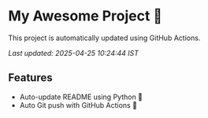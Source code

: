 # My Awesome Project 🚀

This project is automatically updated using GitHub Actions.

_Last updated: 2025-04-25 10:24:44 IST_

## Features
- Auto-update README using Python 🐍
- Auto Git push with GitHub Actions 🤖
